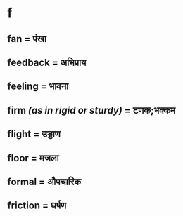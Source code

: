 # f

## fan = पंखा

## feedback = अभिप्राय

## feeling = भावना

## firm *(as in rigid or sturdy)* = टणक;भक्कम

## flight = उड्डाण

## floor = मजला

## formal = औपचारिक

## friction = घर्षण

